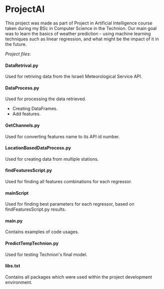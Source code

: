 # **ProjectAI**
This project was made as part of Project in Artificial Intelligence course taken during my BSc in Computer Science in the Technion.
Our main goal was to learn the basics of weather prediction - using machine learning techniques such as linear regression, and what might be the impact of it in the future. 


_Project files_:
#### DataRetrival.py
Used for retriving data from the Israeli Meteorological Service API.

#### DataProcess.py
Used for processing the data retrieved.
* Creating DataFrames.
* Add features.

#### GetChannels.py
Used for converting features name to its API id number.

#### LocationBasedDataProcess.py
Used for creating data from multiple stations. 

#### findFeaturesScript.py
Used for finding all features combinations for each regressor.

#### mainScript
Used for finding best parameters for each regressor, based on findFeaturesScript.py results.

#### main.py
Contains examples of code usages. 

#### PredictTempTechnion.py
Used for testing Technion's final model.

#### libs.txt
Contains all packages which were used within the project development environment.


